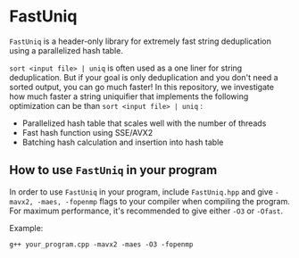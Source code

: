 # FastUniq
`FastUniq` is a header-only library for extremely fast string deduplication using a parallelized hash table. 

`sort <input file> | uniq` is often used as a one liner for string deduplication. 
But if your goal is only deduplication and you don't need a sorted output, you can go much faster! 
In this repository, we investigate how much faster a string uniquifier that implements the following optimization can be than `sort <input file> | uniq` :

- Parallelized hash table that scales well with the number of threads
- Fast hash function using SSE/AVX2
- Batching hash calculation and insertion into hash table

## How to use `FastUniq` in your program
In order to use `FastUniq` in your program, include `FastUniq.hpp` and give `-mavx2, -maes, -fopenmp` flags to your compiler when compiling the program. For maximum performance, it's recommended to give either `-O3` or `-Ofast`.

Example: 
```
g++ your_program.cpp -mavx2 -maes -O3 -fopenmp
```
